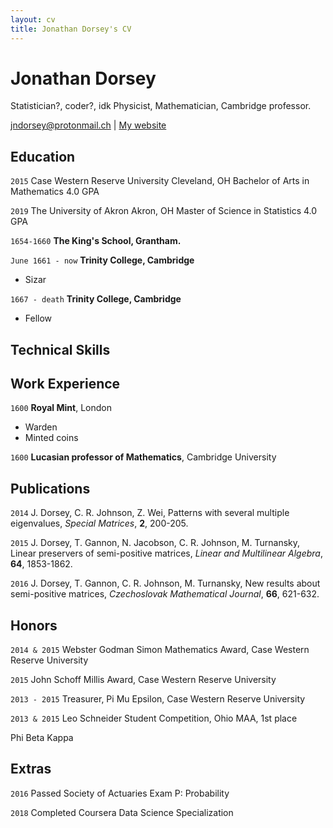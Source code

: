 ```yaml
---
layout: cv
title: Jonathan Dorsey's CV
---
```

# Jonathan Dorsey
Statistician?, coder?, idk
Physicist, Mathematician, Cambridge professor.

<div id="webaddress">
<a href="jndorsey@protonmail.ch">jndorsey@protonmail.ch</a>
| <a href="https://jnd18.github.io">My website</a>
</div>

## Education

`2015`
Case Western Reserve University
Cleveland, OH
Bachelor of Arts in Mathematics
4.0 GPA

`2019`
The University of Akron
Akron, OH
Master of Science in Statistics
4.0 GPA


`1654-1660`
__The King's School, Grantham.__

`June 1661 - now`
__Trinity College, Cambridge__

- Sizar

`1667 - death`
__Trinity College, Cambridge__

- Fellow

## Technical Skills

## Work Experience

`1600`
__Royal Mint__, London

- Warden
- Minted coins

`1600`
__Lucasian professor of Mathematics__, Cambridge University



## Publications

`2014`
J. Dorsey, C. R. Johnson, Z. Wei,
Patterns with several multiple eigenvalues,
_Special Matrices_, **2**, 200-205.

`2015`
J. Dorsey, T. Gannon, N. Jacobson, C. R. Johnson, M. Turnansky,
Linear preservers of semi-positive matrices,
_Linear and Multilinear Algebra_, **64**, 1853-1862.

`2016`
J. Dorsey, T. Gannon, C. R. Johnson, M. Turnansky,
New results about semi-positive matrices, 
_Czechoslovak Mathematical Journal_, **66**, 621-632.


## Honors

`2014 & 2015`
Webster Godman Simon Mathematics Award, Case Western Reserve University

`2015`
John Schoff Millis Award, Case Western Reserve University

`2013 - 2015`
Treasurer, Pi Mu Epsilon, Case Western Reserve University

`2013 & 2015`
Leo Schneider Student Competition, Ohio MAA, 1st place

Phi Beta Kappa


## Extras

`2016`
Passed Society of Actuaries Exam P: Probability

`2018`
Completed Coursera Data Science Specialization




<!-- ### Footer

Last updated: May 2019 -->


